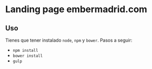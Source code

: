 # Landing page embermadrid.com

## Uso
Tienes que tener instalado `node`, `npm` y `bower`. Pasos a seguir:
 * `npm install`
 * `bower install`
 * `gulp`


